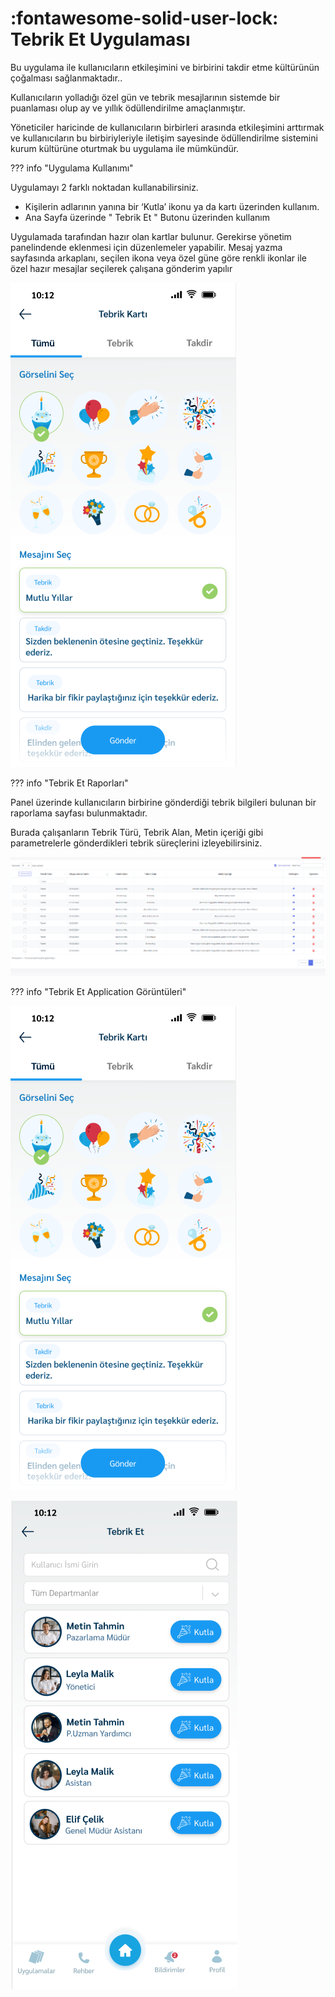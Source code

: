 # :fontawesome-solid-user-lock: Tebrik Et Uygulaması

Bu uygulama ile kullanıcıların etkileşimini ve birbirini takdir etme kültürünün çoğalması sağlanmaktadır..

Kullanıcıların yolladığı özel gün ve tebrik mesajlarının sistemde bir puanlaması olup ay ve yıllık ödüllendirilme amaçlanmıştır.

Yöneticiler haricinde de kullanıcıların birbirleri arasında etkileşimini arttırmak ve kullanıcıların bu birbiriyleriyle iletişim sayesinde ödüllendirilme sistemini kurum kültürüne oturtmak bu uygulama ile mümkündür.


??? info "Uygulama Kullanımı"

Uygulamayı 2 farklı noktadan kullanabilirsiniz.

* Kişilerin adlarının yanına bir ‘Kutla’ ikonu ya da kartı üzerinden kullanım.
* Ana Sayfa üzerinde " Tebrik Et " Butonu üzerinden kullanım

Uygulamada tarafından hazır olan kartlar bulunur. Gerekirse yönetim panelindende eklenmesi için düzenlemeler yapabilir. Mesaj yazma sayfasında arkaplanı, seçilen ikona veya özel güne göre renkli ikonlar ile özel hazır mesajlar seçilerek çalışana gönderim yapılır

![](./images/tebriket2.png)

??? info "Tebrik Et Raporları"

Panel üzerinde kullanıcıların birbirine gönderdiği tebrik bilgileri bulunan bir raporlama sayfası bulunmaktadır.

Burada çalışanların Tebrik Türü, Tebrik Alan, Metin içeriği gibi parametrelerle gönderdikleri tebrik süreçlerini izleyebilirsiniz.

![](./images/tebriket.png)

??? info "Tebrik Et Application Görüntüleri"

![](./images/tebriket2.png)

![](./images/tebriket3.png)









